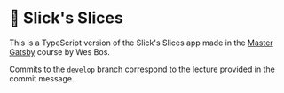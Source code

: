 # 🍕 Slick's Slices

This is a TypeScript version of the Slick's Slices app made in the [Master Gatsby](https://mastergatsby.com) course by Wes Bos.

Commits to the `develop` branch correspond to the lecture provided in the commit message.
